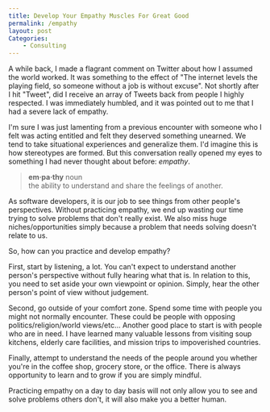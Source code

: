 ```yaml
---
title: Develop Your Empathy Muscles For Great Good
permalink: /empathy
layout: post
Categories:
    - Consulting
---
```


A while back,  I made a flagrant comment on Twitter about how I assumed the world worked.  It was something to the effect of "The internet levels the playing field, so someone without a job is without excuse".  Not shortly after I hit "Tweet", did I receive an array of Tweets back from people I highly respected.  I was immediately humbled, and it was pointed out to me that I had a severe lack of empathy. 

I'm sure I was just lamenting from a previous encounter with someone who I felt was acting entitled and felt they deserved something unearned. We tend to take situational experiences and generalize them.  I'd imagine this is how stereotypes are formed. But this conversation really opened my eyes to something I had never thought about before: _empathy_.

> **em·pa·thy** noun<br />
> the ability to understand and share the feelings of another.

As software developers, it is our job to see things from other people's perspectives.  Without practicing empathy, we end up wasting our time trying to solve problems that don't really exist.  We also miss huge niches/opportunities simply because a problem that needs solving doesn't relate to us. 

So, how can you practice and develop empathy?

First, start by listening, a lot. You can't expect to understand another person's perspective without fully hearing what that is.  In relation to this, you need to set aside your own viewpoint or opinion.  Simply, hear the other person's point of view without judgement.

Second, go outside of your comfort zone. Spend some time with people you might not normally encounter.  These could be people with opposing politics/religion/world views/etc... Another good place to start is with people who are in need. I have learned many valuable lessons from visiting soup kitchens, elderly care facilities, and mission trips to impoverished countries. 

Finally, attempt to understand the needs of the people around you whether you're in the coffee shop, grocery store, or the office. There is always opportunity to learn and to grow if you are simply mindful. 

Practicing empathy on a day to day basis will not only allow you to see and solve problems others don't, it will also make you a better human.
